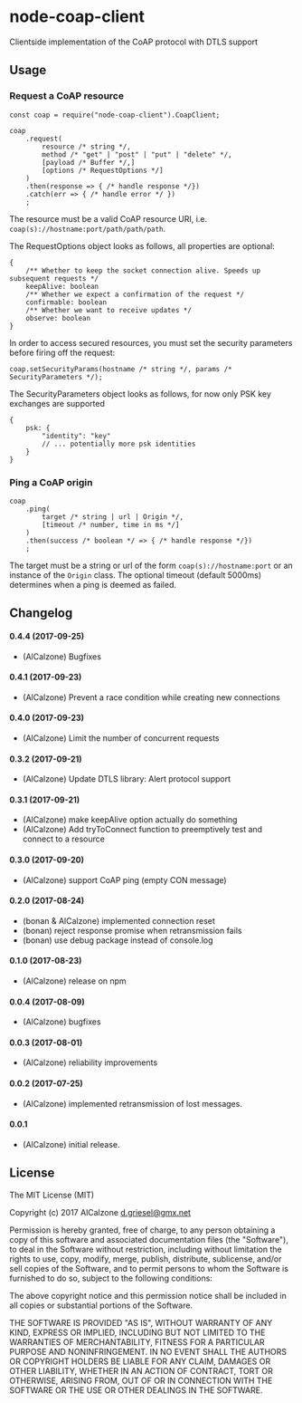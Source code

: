 # node-coap-client
Clientside implementation of the CoAP protocol with DTLS support

## Usage

### Request a CoAP resource
```
const coap = require("node-coap-client").CoapClient;

coap
	.request(
		resource /* string */,
		method /* "get" | "post" | "put" | "delete" */,
		[payload /* Buffer */,]
		[options /* RequestOptions */]
	)
	.then(response => { /* handle response */})
	.catch(err => { /* handle error */ })
	;
```
The resource must be a valid CoAP resource URI, i.e. `coap(s)://hostname:port/path/path/path`.

The RequestOptions object looks as follows, all properties are optional:
```
{
	/** Whether to keep the socket connection alive. Speeds up subsequent requests */
	keepAlive: boolean
	/** Whether we expect a confirmation of the request */
	confirmable: boolean
	/** Whether we want to receive updates */
	observe: boolean
}
```

In order to access secured resources, you must set the security parameters before firing off the request:
```
coap.setSecurityParams(hostname /* string */, params /* SecurityParameters */);
```

The SecurityParameters object looks as follows, for now only PSK key exchanges are supported
```
{
	psk: { 
		"identity": "key"
		// ... potentially more psk identities
	}
}
```

### Ping a CoAP origin
```
coap
	.ping(
		target /* string | url | Origin */,
		[timeout /* number, time in ms */]
	)
	.then(success /* boolean */ => { /* handle response */})
	;
```
The target must be a string or url of the form `coap(s)://hostname:port` or an instance of the `Origin` class. The optional timeout (default 5000ms) determines when a ping is deemed as failed.

## Changelog

#### 0.4.4 (2017-09-25)
* (AlCalzone) Bugfixes

#### 0.4.1 (2017-09-23)
* (AlCalzone) Prevent a race condition while creating new connections

#### 0.4.0 (2017-09-23)
* (AlCalzone) Limit the number of concurrent requests

#### 0.3.2 (2017-09-21)
* (AlCalzone) Update DTLS library: Alert protocol support

#### 0.3.1 (2017-09-21)
* (AlCalzone) make keepAlive option actually do something
* (AlCalzone) Add tryToConnect function to preemptively test and connect to a resource

#### 0.3.0 (2017-09-20)
* (AlCalzone) support CoAP ping (empty CON message)

#### 0.2.0 (2017-08-24)
* (bonan & AlCalzone) implemented connection reset
* (bonan) reject response promise when retransmission fails
* (bonan) use debug package instead of console.log

#### 0.1.0 (2017-08-23)
* (AlCalzone) release on npm

#### 0.0.4 (2017-08-09)
* (AlCalzone) bugfixes

#### 0.0.3 (2017-08-01)
* (AlCalzone) reliability improvements

#### 0.0.2 (2017-07-25)
* (AlCalzone) implemented retransmission of lost messages.

#### 0.0.1
* (AlCalzone) initial release. 


## License
The MIT License (MIT)

Copyright (c) 2017 AlCalzone <d.griesel@gmx.net>

Permission is hereby granted, free of charge, to any person obtaining a copy
of this software and associated documentation files (the "Software"), to deal
in the Software without restriction, including without limitation the rights
to use, copy, modify, merge, publish, distribute, sublicense, and/or sell
copies of the Software, and to permit persons to whom the Software is
furnished to do so, subject to the following conditions:

The above copyright notice and this permission notice shall be included in
all copies or substantial portions of the Software.

THE SOFTWARE IS PROVIDED "AS IS", WITHOUT WARRANTY OF ANY KIND, EXPRESS OR
IMPLIED, INCLUDING BUT NOT LIMITED TO THE WARRANTIES OF MERCHANTABILITY,
FITNESS FOR A PARTICULAR PURPOSE AND NONINFRINGEMENT. IN NO EVENT SHALL THE
AUTHORS OR COPYRIGHT HOLDERS BE LIABLE FOR ANY CLAIM, DAMAGES OR OTHER
LIABILITY, WHETHER IN AN ACTION OF CONTRACT, TORT OR OTHERWISE, ARISING FROM,
OUT OF OR IN CONNECTION WITH THE SOFTWARE OR THE USE OR OTHER DEALINGS IN
THE SOFTWARE.
